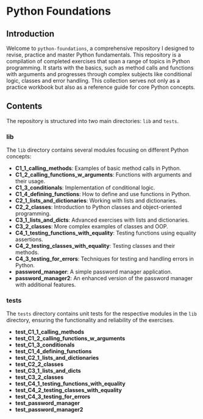 # Python Foundations

## Introduction

Welcome to `python-foundations`, a comprehensive repository I designed to revise, practice and master Python fundamentals. This repository is a compilation of completed exercises that span a range of topics in Python programming. It starts with the basics, such as method calls and functions with arguments and progresses through complex subjects like conditional logic, classes and error handling. This collection serves not only as a practice workbook but also as a reference guide for core Python concepts.


## Contents

The repository is structured into two main directories: `lib` and `tests`.

### lib

The `lib` directory contains several modules focusing on different Python concepts:

- **C1_1_calling_methods**: Examples of basic method calls in Python.
- **C1_2_calling_functions_w_arguments**: Functions with arguments and their usage.
- **C1_3_conditionals**: Implementation of conditional logic.
- **C1_4_defining_functions**: How to define and use functions in Python.
- **C2_1_lists_and_dictionaries**: Working with lists and dictionaries.
- **C2_2_classes**: Introduction to Python classes and object-oriented programming.
- **C3_1_lists_and_dicts**: Advanced exercises with lists and dictionaries.
- **C3_2_classes**: More complex examples of classes and OOP.
- **C4_1_testing_functions_with_equality**: Testing functions using equality assertions.
- **C4_2_testing_classes_with_equality**: Testing classes and their methods.
- **C4_3_testing_for_errors**: Techniques for testing and handling errors in Python.
- **password_manager**: A simple password manager application.
- **password_manager2**: An enhanced version of the password manager with additional features.

### tests

The `tests` directory contains unit tests for the respective modules in the `lib` directory, ensuring the functionality and reliability of the exercises.

- **test_C1_1_calling_methods**
- **test_C1_2_calling_functions_w_arguments**
- **test_C1_3_conditionals**
- **test_C1_4_defining_functions**
- **test_C2_1_lists_and_dictionaries**
- **test_C2_2_classes**
- **test_C3_1_lists_and_dicts**
- **test_C3_2_classes**
- **test_C4_1_testing_functions_with_equality**
- **test_C4_2_testing_classes_with_equality**
- **test_C4_3_testing_for_errors**
- **test_password_manager**
- **test_password_manager2**

